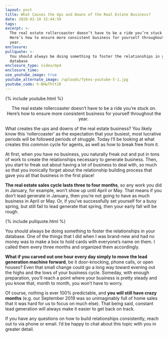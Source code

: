 ```yaml
---
layout: post
title: What Causes the Ups and Downs of the Real Estate Business?
date: 2020-02-10 15:44:59
tags:
excerpt: >-
  The real estate rollercoaster doesn’t have to be a ride you’re stuck on.
  Here’s how to ensure more consistent business for yourself throughout the
  year.
enclosure:
pullquote: >-
  You should always be doing something to foster the relationships in your
  database
enclosure_type: video/mp4
enclosure_time:
use_youtube_image: true
youtube_alternate_image: /uploads/fykes-youtube-5-1.jpg
youtube_code: h-BHwThtt20
---
```


{% include youtube.html %}<center>The real estate rollercoaster doesn’t have to be a ride you’re stuck on. Here’s how to ensure more consistent business for yourself throughout the year.&nbsp;</center>

What creates the ups and downs of the real estate business? You likely know this ‘rollercoaster’ as the expectation that your busiest, most lucrative periods will be followed periods of struggle. Today I’ll be looking at what creates this common cycle for agents, as well as how to break free from it.&nbsp;

At first, when you have no business, you naturally freak out and put in tons of work to create the relationships necessary to generate business. Then, you start to freak out about having a lot of business to deal with, so much so that you ironically forget about the relationship building process that gave you all that business in the first place\!&nbsp;

**The real estate sales cycle lasts three to four months**, so any work you did in January, for example, won’t show up until April or May. That means if you don’t lead generate in January, then you’re not going to have as much business in April or May. Or, if you’ve successfully set yourself for a busy spring, but still fail to lead generate that spring, then your early fall will be rough.&nbsp;

{% include pullquote.html %}

You should always be doing something to foster the relationships in your database. One of the things that I did when I was brand-new and had no money was to make a box to hold cards with everyone’s name on them. I called them every three months and organized them accordingly.&nbsp;

**What if you carved out one hour every day simply to move the lead generation machine forward**, be it door-knocking, phone calls, or open houses? Even that small change could go a long way toward evening out the highs and the lows of your business cycle. Someday, with enough preparation, you’ll reach a point where your business is pretty steady and you know that, month to month, you won’t have to worry.&nbsp;

Of course, nothing is ever 100% predictable, and **you will still have crazy months** (e.g. our September 2019 was so unimaginably full of home sales that it was hard for us to focus on much else). That being said, constant lead generation will always make it easier to get back on track.&nbsp;

If you have any questions on how to build relationships consistently, reach out to via phone or email. I’d be happy to chat about this topic with you in greater detail.&nbsp;

&nbsp;